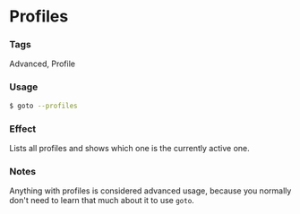 # Profiles

### Tags

Advanced, Profile

### Usage

```bash
$ goto --profiles
```

### Effect

Lists all profiles and shows which one is the currently active one.


### Notes

Anything with profiles is considered advanced usage, because you normally don't
need to learn that much about it to use `goto`.

